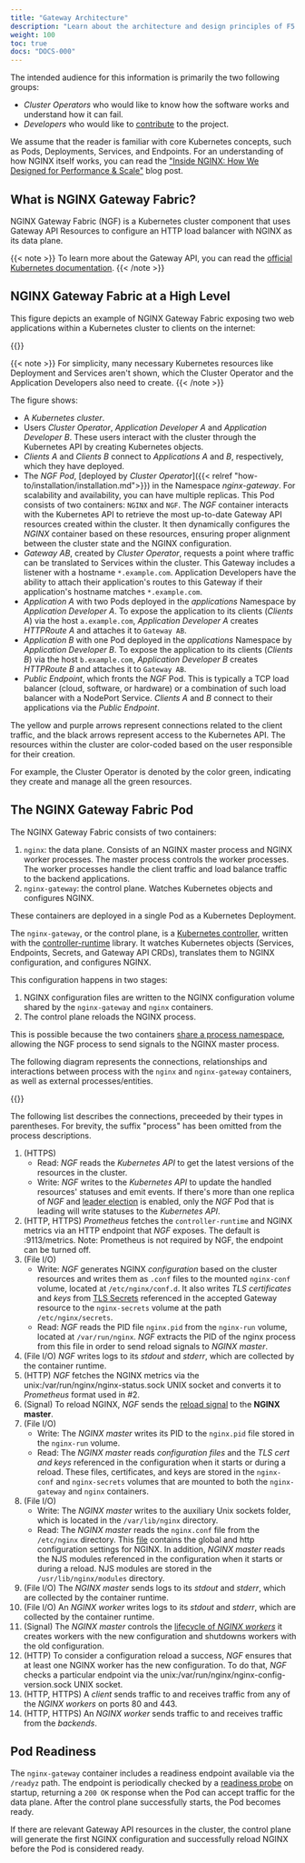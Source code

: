 ```yaml
---
title: "Gateway Architecture"
description: "Learn about the architecture and design principles of F5 NGINX Gateway Fabric."
weight: 100
toc: true
docs: "DOCS-000"
---
```


The intended audience for this information is primarily the two following groups:

- _Cluster Operators_ who would like to know how the software works and understand how it can fail.
- _Developers_ who would like to [contribute](https://github.com/nginxinc/nginx-gateway-fabric/blob/main/CONTRIBUTING.md) to the project.

We assume that the reader is familiar with core Kubernetes concepts, such as Pods, Deployments, Services, and Endpoints. For an understanding of how NGINX itself works, you can read the ["Inside NGINX: How We Designed for Performance & Scale"](https://www.nginx.com/blog/inside-nginx-how-we-designed-for-performance-scale/) blog post.

## What is NGINX Gateway Fabric?

NGINX Gateway Fabric (NGF) is a Kubernetes cluster component that uses Gateway API Resources to configure an HTTP load balancer with NGINX as its data plane.

{{< note >}} To learn more about the Gateway API, you can read the [official Kubernetes documentation](https://gateway-api.sigs.k8s.io/). {{< /note >}}

## NGINX Gateway Fabric at a High Level

This figure depicts an example of NGINX Gateway Fabric exposing two web applications within a Kubernetes cluster to clients on the internet:

{{<img src="/img/ngf-high-level.png" alt="">}}

{{< note >}} For simplicity, many necessary Kubernetes resources like Deployment and Services aren't shown, which the Cluster Operator and the Application Developers also need to create. {{< /note >}} 

The figure shows:

- A _Kubernetes cluster_.
- Users _Cluster Operator_, _Application Developer A_ and _Application Developer B_. These users interact with the
cluster through the Kubernetes API by creating Kubernetes objects.
- _Clients A_ and _Clients B_ connect to _Applications A_ and _B_, respectively, which they have deployed.
- The _NGF Pod_, [deployed by _Cluster Operator_]({{< relref "how-to/installation/installation.md">}}) in the Namespace _nginx-gateway_. For
scalability and availability, you can have multiple replicas. This Pod consists of two containers: `NGINX` and `NGF`.
The _NGF_ container interacts with the Kubernetes API to retrieve the most up-to-date Gateway API resources created
within the cluster. It then dynamically configures the _NGINX_ container based on these resources, ensuring proper
alignment between the cluster state and the NGINX configuration.
- _Gateway AB_, created by _Cluster Operator_, requests a point where traffic can be translated to Services within the
cluster. This Gateway includes a listener with a hostname `*.example.com`. Application Developers have the ability to
attach their application's routes to this Gateway if their application's hostname matches `*.example.com`.
- _Application A_ with two Pods deployed in the _applications_ Namespace by _Application Developer A_. To expose the
application to its clients (_Clients A_) via the host `a.example.com`, _Application Developer A_ creates _HTTPRoute A_
and attaches it to `Gateway AB`.
- _Application B_ with one Pod deployed in the _applications_ Namespace by _Application Developer B_. To expose the
application to its clients (_Clients B_) via the host `b.example.com`, _Application Developer B_ creates _HTTPRoute B_
and attaches it to `Gateway AB`.
- _Public Endpoint_, which fronts the _NGF_ Pod. This is typically a TCP load balancer (cloud, software, or hardware)
or a combination of such load balancer with a NodePort Service. _Clients A_ and _B_ connect to their applications via
the _Public Endpoint_.

The yellow and purple arrows represent connections related to the client traffic, and the black arrows represent access to the Kubernetes API. The resources within the cluster are color-coded based on the user responsible for their creation.  

For example, the Cluster Operator is denoted by the color green, indicating they create and manage all the green resources.

## The NGINX Gateway Fabric Pod

The NGINX Gateway Fabric consists of two containers:

1. `nginx`: the data plane. Consists of an NGINX master process and NGINX worker processes. The master process controls the worker processes. The worker processes handle the client traffic and load balance traffic to the backend applications.
1. `nginx-gateway`: the control plane. Watches Kubernetes objects and configures NGINX.

These containers are deployed in a single Pod as a Kubernetes Deployment.

The `nginx-gateway`, or the control plane, is a [Kubernetes controller](https://kubernetes.io/docs/concepts/architecture/controller/), written with the [controller-runtime](https://github.com/kubernetes-sigs/controller-runtime) library. It watches Kubernetes objects (Services, Endpoints, Secrets, and Gateway API CRDs), translates them to NGINX configuration, and configures NGINX. 

This configuration happens in two stages:

1. NGINX configuration files are written to the NGINX configuration volume shared by the `nginx-gateway` and `nginx`
containers. 
2. The control plane reloads the NGINX process. 

This is possible because the two
containers [share a process namespace](https://kubernetes.io/docs/tasks/configure-pod-container/share-process-namespace/), allowing the NGF process to send signals to the NGINX master process.

The following diagram represents the connections, relationships and interactions between process with the `nginx` and `nginx-gateway` containers, as well as external processes/entities.

{{<img src="/img/ngf-pod.png" alt="">}}

The following list describes the connections, preceeded by their types in parentheses. For brevity, the suffix "process" has been omitted from the process descriptions.

1. (HTTPS)
   - Read: _NGF_ reads the _Kubernetes API_ to get the latest versions of the resources in the cluster.
   - Write: _NGF_ writes to the _Kubernetes API_ to update the handled resources' statuses and emit events. If there's
     more than one replica of _NGF_ and [leader election](https://github.com/nginxinc/nginx-gateway-fabric/tree/main/deploy/helm-chart#configuration) is enabled, only
     the _NGF_ Pod that is leading will write statuses to the _Kubernetes API_.
1. (HTTP, HTTPS) _Prometheus_ fetches the `controller-runtime` and NGINX metrics via an HTTP endpoint that _NGF_ exposes.
   The default is :9113/metrics. Note: Prometheus is not required by NGF, the endpoint can be turned off.
1. (File I/O)
   - Write: _NGF_ generates NGINX _configuration_ based on the cluster resources and writes them as `.conf` files to the
     mounted `nginx-conf` volume, located at `/etc/nginx/conf.d`. It also writes _TLS certificates_ and _keys_
     from [TLS Secrets](https://kubernetes.io/docs/concepts/configuration/secret/#tls-secrets) referenced in the accepted Gateway resource to the `nginx-secrets` volume at the
     path `/etc/nginx/secrets`.
   - Read: _NGF_ reads the PID file `nginx.pid` from the `nginx-run` volume, located at `/var/run/nginx`. _NGF_
     extracts the PID of the nginx process from this file in order to send reload signals to _NGINX master_.
1. (File I/O) _NGF_ writes logs to its _stdout_ and _stderr_, which are collected by the container runtime.
1. (HTTP) _NGF_ fetches the NGINX metrics via the unix:/var/run/nginx/nginx-status.sock UNIX socket and converts it to
   _Prometheus_ format used in #2.
1. (Signal) To reload NGINX, _NGF_ sends the [reload signal](https://nginx.org/en/docs/control.html) to the **NGINX master**.
1. (File I/O)
   - Write: The _NGINX master_ writes its PID to the `nginx.pid` file stored in the `nginx-run` volume.
   - Read: The _NGINX master_ reads _configuration files_  and the _TLS cert and keys_ referenced in the configuration when
     it starts or during a reload. These files, certificates, and keys are stored in the `nginx-conf` and `nginx-secrets`
     volumes that are mounted to both the `nginx-gateway` and `nginx` containers.
8. (File I/O)
   - Write: The _NGINX master_ writes to the auxiliary Unix sockets folder, which is located in the `/var/lib/nginx`
     directory.
   - Read: The _NGINX master_ reads the `nginx.conf` file from the `/etc/nginx` directory. This [file](https://github.com/nginxinc/nginx-gateway-fabric/blob/main/internal/mode/static/nginx/conf/nginx.conf) contains
     the global and http configuration settings for NGINX. In addition, _NGINX master_
     reads the NJS modules referenced in the configuration when it starts or during a reload. NJS modules are stored in
     the `/usr/lib/nginx/modules` directory.
9. (File I/O) The _NGINX master_ sends logs to its _stdout_ and _stderr_, which are collected by the container runtime.
10. (File I/O) An _NGINX worker_ writes logs to its _stdout_ and _stderr_, which are collected by the container runtime.
11. (Signal) The _NGINX master_ controls the [lifecycle of _NGINX workers_](https://nginx.org/en/docs/control.html#reconfiguration) it creates workers with the new
    configuration and shutdowns workers with the old configuration.
12. (HTTP) To consider a configuration reload a success, _NGF_ ensures that at least one NGINX worker has the new
    configuration. To do that, _NGF_ checks a particular endpoint via the unix:/var/run/nginx/nginx-config-version.sock
    UNIX socket.
13. (HTTP, HTTPS) A _client_ sends traffic to and receives traffic from any of the _NGINX workers_ on ports 80 and 443.
14. (HTTP, HTTPS) An _NGINX worker_ sends traffic to and receives traffic from the _backends_.

## Pod Readiness

The `nginx-gateway` container includes a readiness endpoint available via the `/readyz` path. The endpoint
is periodically checked by a [readiness probe](https://kubernetes.io/docs/tasks/configure-pod-container/configure-liveness-readiness-startup-probes/#define-readiness-probes) on startup, returning a `200 OK` response when the Pod can accept traffic for the data plane. After the control plane successfully starts, the Pod becomes ready.

If there are relevant Gateway API resources in the cluster, the control plane will generate the first NGINX configuration and successfully reload NGINX before the Pod is considered ready.